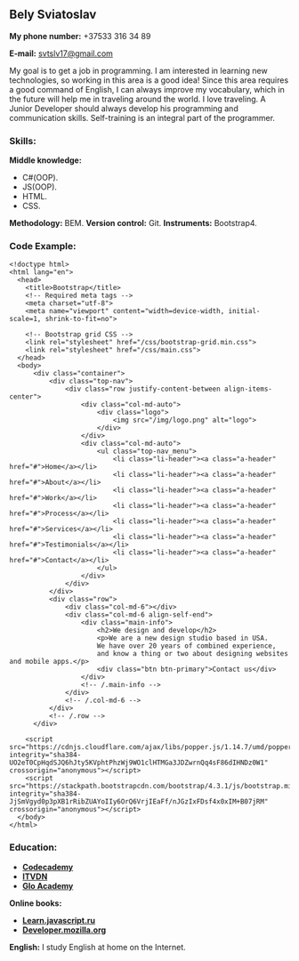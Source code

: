 Bely Sviatoslav
-----

**My phone number:** +37533 316 34 89

**E-mail:** svtslv17@gmail.com

My goal is to get a job in programming.  I am interested in learning new technologies, so working in this area is a good idea! Since this area requires a good command of English, I can always improve my vocabulary, which in the future will help me in traveling around the world.  I love traveling.
A Junior Developer should always develop his programming and communication skills.  Self-training is an integral part of the programmer.

### Skills:

**Middle knowledge:** 
- С#(OOP).
- JS(OOP).
- HTML.
- CSS.

**Methodology:** BEM.
**Version control:** Git.
**Instruments:** Bootstrap4.

### Code Example:

```
<!doctype html>
<html lang="en">
  <head>
    <title>Bootstrap</title>
    <!-- Required meta tags -->
    <meta charset="utf-8">
    <meta name="viewport" content="width=device-width, initial-scale=1, shrink-to-fit=no">

    <!-- Bootstrap grid CSS -->
    <link rel="stylesheet" href="/css/bootstrap-grid.min.css">
    <link rel="stylesheet" href="/css/main.css">
  </head>
  <body>
      <div class="container">
          <div class="top-nav">
              <div class="row justify-content-between align-items-center">
                  <div class="col-md-auto">
                      <div class="logo">
                          <img src="/img/logo.png" alt="logo">
                      </div>
                  </div>
                  <div class="col-md-auto">
                      <ul class="top-nav_menu">
                          <li class="li-header"><a class="a-header" href="#">Home</a></li>
                          <li class="li-header"><a class="a-header" href="#">About</a></li>
                          <li class="li-header"><a class="a-header" href="#">Work</a></li>
                          <li class="li-header"><a class="a-header" href="#">Process</a></li>
                          <li class="li-header"><a class="a-header" href="#">Services</a></li>
                          <li class="li-header"><a class="a-header" href="#">Testimonials</a></li>
                          <li class="li-header"><a class="a-header" href="#">Contact</a></li>
                      </ul>
                  </div>
              </div>
          </div>
          <div class="row">
              <div class="col-md-6"></div>
              <div class="col-md-6 align-self-end">
                  <div class="main-info">
                      <h2>We design and develop</h2>
                      <p>We are a new design studio based in USA.
                      We have over 20 years of combined experience,
                      and know a thing or two about designing websites and mobile apps.</p>
                      <div class="btn btn-primary">Contact us</div>
                  </div>
                  <!-- /.main-info -->
              </div>
              <!-- /.col-md-6 -->
          </div>
          <!-- /.row -->
      </div>
 
    <script src="https://cdnjs.cloudflare.com/ajax/libs/popper.js/1.14.7/umd/popper.min.js" integrity="sha384-UO2eT0CpHqdSJQ6hJty5KVphtPhzWj9WO1clHTMGa3JDZwrnQq4sF86dIHNDz0W1" crossorigin="anonymous"></script>
    <script src="https://stackpath.bootstrapcdn.com/bootstrap/4.3.1/js/bootstrap.min.js" integrity="sha384-JjSmVgyd0p3pXB1rRibZUAYoIIy6OrQ6VrjIEaFf/nJGzIxFDsf4x0xIM+B07jRM" crossorigin="anonymous"></script>
  </body>
</html>
```

### Education: 

- [**Codecademy**](https://www.codecademy.com/users/SviatoslavBely/achievements)
- [**ITVDN**](https://www.youtube.com/user/CBSystematicsTV/featured)
- [**Glo Academy**](https://www.youtube.com/channel/UCVswRUcKC-M35RzgPRv8qUg)

**Online books:**
- [**Learn.javascript.ru**](https://learn.javascript.ru)
- [**Developer.mozilla.org**](https://developer.mozilla.org/ru/docs/Web/JavaScript)

**English:** I study English at home on the Internet.
